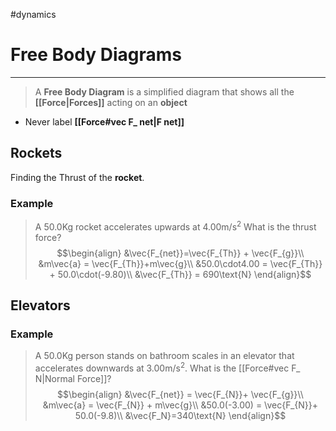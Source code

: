 #dynamics 
# Free Body Diagrams
---
> A **Free Body Diagram** is a simplified diagram that shows all the **[[Force|Forces]]** acting on an **object**
- Never label **[[Force#vec F_ net|F net]]**
## Rockets
Finding the Thrust of the **rocket**.
### Example
> A 50.0Kg rocket accelerates upwards at 4.00m/s$^{2}$
> What is the thrust force?
> $$\begin{align}
&\vec{F_{net}}=\vec{F_{Th}} + \vec{F_{g}}\\
&m\vec{a} = \vec{F_{Th}}+m\vec{g}\\
&50.0\cdot4.00 = \vec{F_{Th}} + 50.0\cdot(-9.80)\\
&\vec{F_{Th}} = 690\text{N}
\end{align}$$
## Elevators
### Example
>A 50.0Kg person stands on  bathroom scales in an elevator that accelerates downwards at 3.00m/s$^{2}$.
>What is the [[Force#vec F_ N|Normal Force]]?
> $$\begin{align}
&\vec{F_{net}} = \vec{F_{N}}+ \vec{F_{g}}\\
&m\vec{a} = \vec{F_{N}} + m\vec{g}\\
&50.0(-3.00) = \vec{F_{N}}+ 50.0(-9.8)\\
&\vec{F_N}=340\text{N}
\end{align}$$
